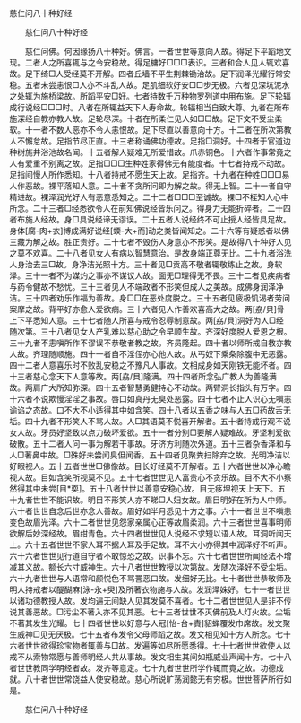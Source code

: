   慈仁问八十种好经
　　




　　慈仁问八十种好经

　　慈仁问佛。何因缘扬八十种好。佛言。一者世世等意向人故。得足下平蹈地文现。二者人之所喜辄与之令安稳故。得足槦好□□□表识。三者和合人见人辄欢喜故。足下绮□人受经莫不开解。四者丘墙不平生荆棘锄治故。足下润泽光耀行常安稳。五者未尝恚恨□人亦不斗乱人故。足肌细软好安□□步无极。六者见深坑泥水之处辄为施桥梁故。所蹈平安□好。七者持数千万种物罗列道中用布施。足下轮辐成行说经□□□时。八者在所辄益天下人寿命故。轮辐相当自致大尊。九者在所布施深经自教亦教人故。足轮尽深。十者在所柔仁见人如□□故。足下文不受尘柔软。十一者不数人恶亦不令人恚恨故。足下尽直以善意向十方。十二者在所次第教人不懈怠故。足指节尽正直。十三者称诵佛功德故。足指□洞好。十四者于官道边种树施井浴池故名闻。十五者解人疑难无所爱惜故。爪赤铜色。十六者作事常竟之人有爱重不别离之故。足指□□□生种姓家得佛无有能度者。十七者持戒不动故。足指间慢人所作悉知。十八者持戒不愿生天上故。足指齐。十九者在种姓□□□易人作恶故。裸平落知人意。二十者不贪所问即为解之故。得无上智。二十一者自守精进故。裸泽润光好人有恶意悉知之。二十二者□□□至诚故。裸□不桎知人心中所念。二十三者□经悉欲令人在前知佛说经皆乐问之。得身力无能折碎者。二十四者布施人经故。身□具说经谛无谬误。二十五者人说经终不可止授人经皆具足故。身体[腐-肉+衣]博成满好说经[蝡-大+而]动之类皆闻知之。二十六等有疑惑者以佛三藏为解之故。胜正贵好。二十七者不毁伤人身意亦不形笑。是故得八十种好人见之莫不欢喜。二十八者见女人有病以智慧意治。是故身端正尊无比。二十九者浴洗人身治去三□故。身净洁光照十方。三十者见□贡高不敬者辄敬练止之故。身软泽。三十一者不为媒灼之事亦不谋议人故。面无□理得无不畏。三十二者见疾病者与药令健故不愁忧。三十三者见人不端政者不形笑但成人之美故。成佛身润泽净洁。三十四者劝乐作福为善故。身□□在恶处度脱之。三十五者见疲极饥渴者劳问案摩之故。背平好亦愈人爱欲病。三十六者见人作善欢喜高大之故。两[劦/貝]骨上下平悉知人意。三十七者随人所喜与戒令忍辱制意故。两[劦/貝]洞好为人□经随次第。三十八者见女人产乳难以慈心助之令早顺生故。齐深好度脱人爱恩之根。三十九者不恚嗔所作不谬误不恭敬者教之故。齐员隆起。四十者以师所戒自教亦教人故。齐理随顺施。四十一者自不淫侄亦心他人故。从丐奴下乘条除腹中无恶露。四十二者人意喜乐时不败乱安稳之不豫凡人事故。文相成身如天刚铁无能坏者。四十三者慈心念天下人意等故。两[劦/貝]隆满。四十四者所念弘广教人为善隆满故。两肩广大所知弥深。四十五者智慧勇健持心不动故。两臂洞长指头有万字。四十六者不说欺慢淫淫之事故。唇口如真丹无臭处恶露。四十七者不止人识心无嗔恚谕谄之态故。口不大不小适得其中如含笑。四十八者以五香之味与人五□药故舌无垢。四十九者不形笑人不骂人故。人□其语莫不悦喜开解者。五十者持戒行观不说女人故。牙员好坚致以点力破坏爱欲。五十一者分别□要解人疑难故。牙坚利爱欲破散。五十二者人问一事为解若干事故。牙济方利随次外道。五十三者杂香泽和与人□著鼻中故。□殊好未尝闻臭但闻香。五十四者见聚粪扫除弃之故。光明净洁以好眼视人。五十五者世世□佛像故。目长好经莫不开解者。五十六者世世以净心瞻视人故。目如含笑所视莫不见。五十七者世世见人富贵心不贪乐故。目不大不小察然得其中未尝[目*耎]。五十八者世世以善意安稳心故。目无痑埋视天上天下。五十九者世世不能识故。明目不形笑人亦不睇□人妇女故。眉目明好在所为人中师。六十者世世自念后世亦念人善故。眉好如半月悉见十方之事。六十一者世世不嗔恚变色故眉光泽。六十二者世世见怨家亲属心正等故眉柔润。六十三者世世喜事明师欲解后妙深经故。眉绀青色。六十四者世世见人说经不求短以语人故。耳洞听闻天上。六十五者世世不家人耳不据人耳及手足故。耳不大小亦得其中润泽好不听声。六十六者世世见行道自守者不敢惊恐之故。识事不忘。六十七者世世所闻经法不增减其义故。额长六寸威神生。六十八者世世教授以次第故。发随次泽好不受尘垢。六十九者世世与人语常和颜悦色不骂詈恶口故。发细好无比。七十者世世恭敬师及明人持戒者以醍醐麻[泳-永+臾]及所著衣物施与人故。发润泽姝好。七十一者世世以诸功德教授人故。发均遍无间缺人见其发莫不喜者。七十二者世世见人是非不传说其善恶故。□污尘不著入亦不见其恶。七十三者世世不灭佛前及人灯火故。尘垢不著其发生光耀。七十四者世世以好意与人冠[怡-台+責]貂蝉覆发巾席故。发文聚生威神□见无厌极。七十五者布发令父母师蹈之故。发文相见知十方人所念。七十六者世世欲得珍宝物者辄善与□故。发遍等如尽所愿悉得。七十七者世世欲使人以戒不从索物常愿与善师明经人共从事故。发文相生其间如瓶威业声闻十方。七十八者世世教同学明经者故。发齐等意定。七十九者世世所学作辄而竟之故。功德成就。八十者世世常饶益人使安稳故。慈心所说旷荡润懿无有穷极。世世菩萨所行如是。

　　慈仁问八十种好经



